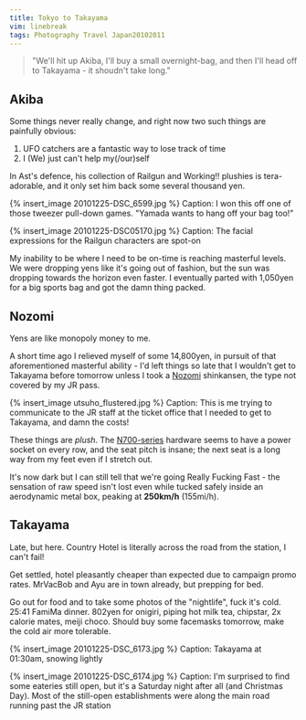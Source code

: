 ```yaml
---
title: Tokyo to Takayama
vim: linebreak
tags: Photography Travel Japan20102011
---
```


> "We'll hit up Akiba, I'll buy a small overnight-bag, and then I'll head off to Takayama - it shoudn't take long."

## Akiba

Some things never really change, and right now two such things are painfully obvious:

1. UFO catchers are a fantastic way to lose track of time
1. I (We) just can't help my(/our)self

In Ast's defence, his collection of Railgun and Working!! plushies is tera-adorable, and it only set him back some several thousand yen.

{% insert_image 20101225-DSC_6599.jpg %}
Caption: I won this off one of those tweezer pull-down games. "Yamada wants to hang off your bag too!"

{% insert_image 20101225-DSC05170.jpg %}
Caption: The facial expressions for the Railgun characters are spot-on

My inability to be where I need to be on-time is reaching masterful levels. We were dropping yens like it's going out of fashion, but the sun was dropping towards the horizon even faster. I eventually parted with 1,050yen for a big sports bag and got the damn thing packed.


## Nozomi

Yens are like monopoly money to me.

A short time ago I relieved myself of some 14,800yen, in pursuit of that aforementioned masterful ability - I'd left things so late that I wouldn't get to Takayama before tomorrow unless I took a [Nozomi](http://en.wikipedia.org/wiki/Nozomi_%28train%29) shinkansen, the type not covered by my JR pass.

{% insert_image utsuho_flustered.jpg %}
Caption: This is me trying to communicate to the JR staff at the ticket office that I needed to get to Takayama, and damn the costs!

These things are _plush_. The [N700-series](http://en.wikipedia.org/wiki/N700_Series_Shinkansen) hardware seems to have a power socket on every row, and the seat pitch is insane; the next seat is a long way from my feet even if I stretch out.

It's now dark but I can still tell that we're going Really Fucking Fast - the sensation of raw speed isn't lost even while tucked safely inside an aerodynamic metal box, peaking at **250km/h** (155mi/h).


## Takayama

Late, but here. Country Hotel is literally across the road from the station, I can't fail!

Get settled, hotel pleasantly cheaper than expected due to campaign promo rates. MrVacBob and Ayu are in town already, but prepping for bed.

Go out for food and to take some photos of the "nightlife", fuck it's cold. 25:41 FamiMa dinner. 802yen for onigiri, piping hot milk tea, chipstar, 2x calorie mates, meiji choco. Should buy some facemasks tomorrow, make the cold air more tolerable.

{% insert_image 20101225-DSC_6173.jpg %}
Caption: Takayama at 01:30am, snowing lightly

{% insert_image 20101225-DSC_6174.jpg %}
Caption: I'm surprised to find some eateries still open, but it's a Saturday night after all (and Christmas Day). Most of the still-open establishments were along the main road running past the JR station
